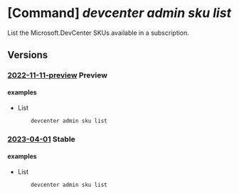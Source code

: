 # [Command] _devcenter admin sku list_

List the Microsoft.DevCenter SKUs available in a subscription.

## Versions

### [2022-11-11-preview](/Resources/mgmt-plane/L3N1YnNjcmlwdGlvbnMve30vcHJvdmlkZXJzL21pY3Jvc29mdC5kZXZjZW50ZXIvc2t1cw==/2022-11-11-preview.xml) **Preview**

<!-- mgmt-plane /subscriptions/{}/providers/microsoft.devcenter/skus 2022-11-11-preview -->

#### examples

- List
    ```bash
        devcenter admin sku list
    ```

### [2023-04-01](/Resources/mgmt-plane/L3N1YnNjcmlwdGlvbnMve30vcHJvdmlkZXJzL21pY3Jvc29mdC5kZXZjZW50ZXIvc2t1cw==/2023-04-01.xml) **Stable**

<!-- mgmt-plane /subscriptions/{}/providers/microsoft.devcenter/skus 2023-04-01 -->

#### examples

- List
    ```bash
        devcenter admin sku list
    ```
